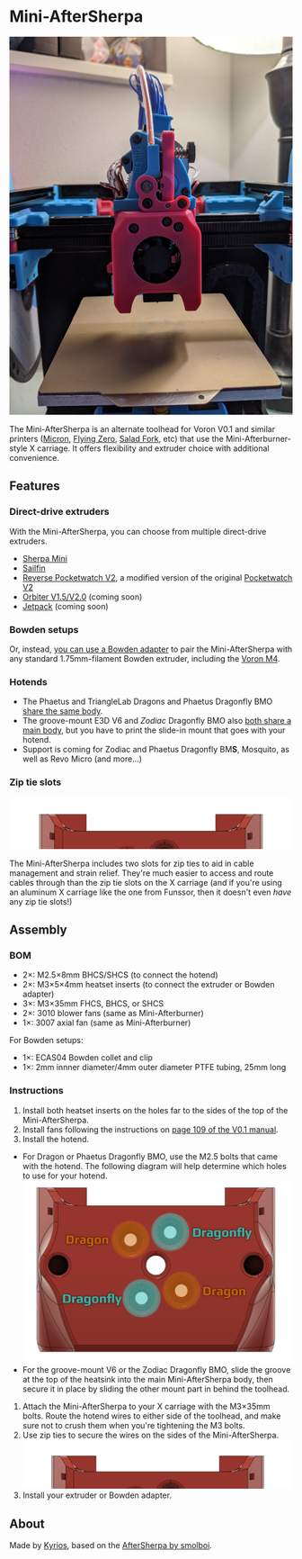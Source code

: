 # Mini-AfterSherpa

![](images/mini-aftersherpa-hero.jpg)

The Mini-AfterSherpa is an alternate toolhead for Voron V0.1 and similar printers ([Micron][micronURL], [Flying Zero][fzeroURL], [Salad Fork][saladForkURL], etc) that use the Mini-Afterburner-style X carriage. It offers flexibility and extruder choice with additional convenience.

[micronURL]: https://github.com/hartk1213/micron
[fzeroURL]: https://github.com/zruncho3d/f-zero
[saladForkURL]: https://github.com/YeriWyn/Salad_Fork

## Features

### Direct-drive extruders

With the Mini-AfterSherpa, you can choose from multiple direct-drive extruders.

- [Sherpa Mini](https://github.com/Annex-Engineering/Sherpa_Mini-Extruder)
- [Sailfin](https://github.com/CroXY3D/Sailfin-Extruder)
- [Reverse Pocketwatch V2](STL/Reversed_PocketWatch2/Reversed_Pocketwatch2_Mini_AS_Edition_v0.593.zip), a modified version of the original [Pocketwatch V2](https://github.com/VoronDesign/Pocket-Watch)
- [Orbiter V1.5/V2.0](https://www.thingiverse.com/thing:4725897) (coming soon)
- [Jetpack](https://github.com/VoronDesign/Jetpack-Extruder) (coming soon)

### Bowden setups

Or, instead, [you can use a Bowden adapter][sherpaBowdenURL] to pair the Mini-AfterSherpa with any standard 1.75mm-filament Bowden extruder, including the [Voron M4][voronM4URL].

[sherpaBowdenURL]: https://github.com/KurioHonoo/Mini-AfterSherpa/tree/main/mods/LED-Bowden-Adapter
[voronM4URL]: https://github.com/VoronDesign/Mobius-Extruder/

### Hotends

- The Phaetus and TriangleLab Dragons and Phaetus Dragonfly BMO [share the same body][dragonflySTL].
- The groove-mount E3D V6 and _Zodiac_ Dragonfly BMO also [both share a main body][groovemountSTL], but you have to print the slide-in mount that goes with your hotend.
- Support is coming for Zodiac and Phaetus Dragonfly BM**S**, Mosquito, as well as Revo Micro (and more…)

[dragonflySTL]: STL/Mini_AfterSherpa/Mini_AfterSherpa_Dragon(fly).stl
[groovemountSTL]: STL/Mini_AfterSherpa/Mini_AfterSherpa_Zodiac_BMO_Plus_V6_Body_x1.stl

### Zip tie slots

![](images/zip-tie-slots.png)

The Mini-AfterSherpa includes two slots for zip ties to aid in cable management and strain relief. They're much easier to access and route cables through than the zip tie slots on the X carriage (and if you're using an aluminum X carriage like the one from Funssor, then it doesn't even _have_ any zip tie slots!)

## Assembly

### BOM

- 2×: M2.5×8mm BHCS/SHCS (to connect the hotend)
- 2×: M3×5×4mm heatset inserts (to connect the extruder or Bowden adapter)
- 3×: M3×35mm FHCS, BHCS, or SHCS
- 2×: 3010 blower fans (same as Mini-Afterburner)
- 1×: 3007 axial fan (same as Mini-Afterburner)

For Bowden setups:

- 1×: ECAS04 Bowden collet and clip
- 1×: 2mm innner diameter/4mm outer diameter PTFE tubing, 25mm long

### Instructions

1. Install both heatset inserts on the holes far to the sides of the top of the Mini-AfterSherpa.
1. Install fans following the instructions on [page 109 of the V0.1 manual](https://github.com/VoronDesign/Voron-0/raw/Voron0.1/Manuals/Assembly_Manual_0.1.pdf).
1. Install the hotend. 
  - For Dragon or Phaetus Dragonfly BMO, use the M2.5 bolts that came with the hotend. The following diagram will help determine which holes to use for your hotend.
   ![](images/hotend-mounting-holes.png)  
  - For the groove-mount V6 or the Zodiac Dragonfly BMO, slide the groove at the top of the heatsink into the main Mini-AfterSherpa body, then secure it in place by sliding the other mount part in behind the toolhead.
1. Attach the Mini-AfterSherpa to your X carriage with the M3×35mm bolts. Route the hotend wires to either side of the toolhead, and make sure not to crush them when you're tightening the M3 bolts.
1. Use zip ties to secure the wires on the sides of the Mini-AfterSherpa.   
   ![](images/zip-tie-slots.png)
1. Install your extruder or Bowden adapter.

## About

Made by [Kyrios](https://github.com/KurioHonoo), based on the [AfterSherpa by smolboi](https://www.thingiverse.com/thing:4977800).
